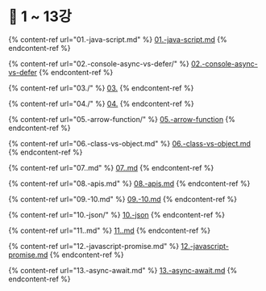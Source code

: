 # 👾 1 \~ 13강

{% content-ref url="01.-java-script.md" %}
[01.-java-script.md](01.-java-script.md)
{% endcontent-ref %}

{% content-ref url="02.-console-async-vs-defer/" %}
[02.-console-async-vs-defer](02.-console-async-vs-defer/)
{% endcontent-ref %}

{% content-ref url="03./" %}
[03.](03./)
{% endcontent-ref %}

{% content-ref url="04./" %}
[04.](04./)
{% endcontent-ref %}

{% content-ref url="05.-arrow-function/" %}
[05.-arrow-function](05.-arrow-function/)
{% endcontent-ref %}

{% content-ref url="06.-class-vs-object.md" %}
[06.-class-vs-object.md](06.-class-vs-object.md)
{% endcontent-ref %}

{% content-ref url="07..md" %}
[07..md](07..md)
{% endcontent-ref %}

{% content-ref url="08.-apis.md" %}
[08.-apis.md](08.-apis.md)
{% endcontent-ref %}

{% content-ref url="09.-10.md" %}
[09.-10.md](09.-10.md)
{% endcontent-ref %}

{% content-ref url="10.-json/" %}
[10.-json](10.-json/)
{% endcontent-ref %}

{% content-ref url="11..md" %}
[11..md](11..md)
{% endcontent-ref %}

{% content-ref url="12.-javascript-promise.md" %}
[12.-javascript-promise.md](12.-javascript-promise.md)
{% endcontent-ref %}

{% content-ref url="13.-async-await.md" %}
[13.-async-await.md](13.-async-await.md)
{% endcontent-ref %}

